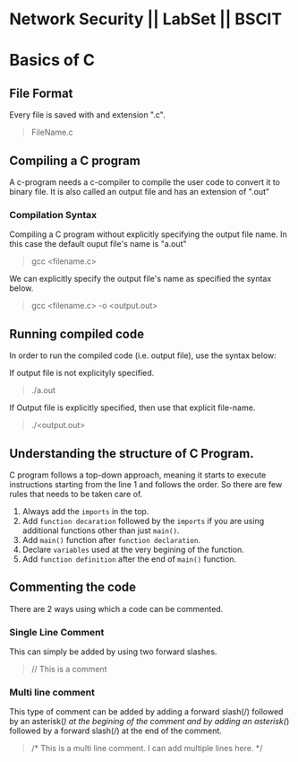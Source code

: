 # Network Security || LabSet || BSCIT

# Basics of C

## File Format
Every file is saved with and extension ".c".
> FileName.c

## Compiling a C program
A c-program needs a c-compiler to compile the user code to convert it to binary file. It is also called an output file and has an extension of ".out"

### Compilation Syntax
Compiling a C program without explicitly specifying the output file name.
In this case the default ouput file's name is "a.out"
> gcc <filename.c>

We can explicitly specify the output file's name as specified the syntax below.
> gcc <filename.c> -o <output.out>


## Running compiled code
In order to run the compiled code (i.e. output file), use the syntax below:

If output file is not explicityly specified.
> ./a.out

If Output file is explicitly specified, then use that explicit file-name.
> ./<output.out>

## Understanding the structure of C Program.
C program follows a top-down approach, meaning it starts to execute instructions starting from the line 1 and follows the order.
So there are few rules that needs to be taken care of.

1. Always add the `imports` in the top.
2. Add `function decaration` followed by the `imports` if you are using additional functions other than just `main()`.
3. Add `main()` function after `function declaration`.
4. Declare `variables` used at the very begining of the function.
5. Add `function definition` after the end of `main()` function.

## Commenting the code
There are 2 ways using which a code can be commented.
### Single Line Comment
This can simply be added by using two forward slashes.
> // This is a comment

### Multi line comment
This type of comment can be added by adding a forward slash(/) followed by an asterisk(*) at the begining of the comment and by adding an asterisk(*) followed by a forward slash(/) at the end of the comment.
> /*
> This is a multi line comment.
> I can add multiple lines here.
> */
